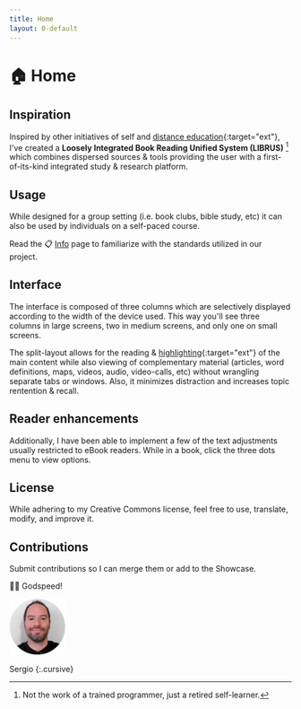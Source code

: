 ```yaml
---
title: Home
layout: 0-default
---
```



# <span class="emoji">🏠</span> Home

## Inspiration

Inspired by other initiatives of self and [distance education](https://en.m.wikipedia.org/wiki/Distance_education){:target="ext"}, I've created a **Loosely Integrated Book Reading Unified System (LIBRUS)** [^0] which combines dispersed sources & tools providing the user with a first-of-its-kind integrated study & research platform. 

## Usage

While designed for a group setting (i.e. book clubs, bible study, etc) it can also be used by individuals on a self-paced course.

Read the <span class="emoji">📋</span> [Info](./2-info.md) page to familiarize with the standards utilized in our project.

## Interface

The interface is composed of three columns which are selectively displayed according to the width of the device used. This way you'll see three columns in large screens, two in medium screens, and only one on small screens.

The split-layout allows for the reading & [highlighting](https://web.hypothes.is/everyone/){:target="ext"} of the main content while also viewing of complementary material (articles, word definitions, maps, videos, audio, video-calls, etc) without wrangling separate tabs or windows. Also, it minimizes distraction and increases topic rentention & recall.

## Reader enhancements

Additionally, I have been able to implement a few of the text adjustments usually restricted to eBook readers. While in a book, click the three dots menu to view options.

## License

While adhering to my Creative Commons license, feel free to use, translate, modify, and improve it.

## Contributions

Submit contributions so I can merge them or add to the Showcase.

<span class="emoji">🙏🏼</span> Godspeed!  

<img src="./images/me-dec-2023.jpg" width="100" height="100" alt="bitmoji de sergio" style="all: unset; background-color: transparent;  width: 100px; overflow:clip !important">

Sergio
{:.cursive}

[^0]: Not the work of a trained programmer, just a retired self-learner.

